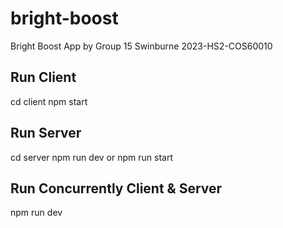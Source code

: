# bright-boost
Bright Boost App by Group 15 Swinburne 2023-HS2-COS60010

## Run Client
cd client
npm start

## Run Server
cd server
npm run dev or npm run start

## Run Concurrently Client & Server
npm run dev
